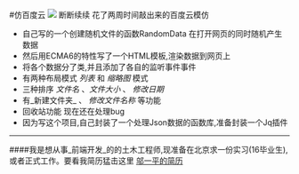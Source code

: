 #仿百度云
![](http://7o50ww.com1.z0.glb.clouddn.com/Karl_s_baiduyun.png)
断断续续 花了两周时间敲出来的百度云模仿
- 自己写的一个创建随机文件的函数RandomData 在打开网页的同时随机产生数据
- 然后用ECMA6的特性写了一个HTML模板,渲染数据到网页上
- 将各个数据分了类,并且添加了各自的监听事件事件
- 有两种布局模式 _列表_ 和 _缩略图_ 模式
- 三种排序 _文件名_ 、_文件大小_ 、 _修改日期_
- 有_新建文件夹_ 、 _修改文件名称_ 等功能
-  回收站功能 现在还在处理bug
- 因为写这个项目,自己封装了一个处理Json数据的函数库,准备封装一个Jq插件

---

####我是想从事_前端开发_的的土木工程师,现准备在北京求一份实习(16毕业生),或者正式工作。要看我简历猛击这里
[邬一平的简历](http://resumeclear.applinzi.com/)
